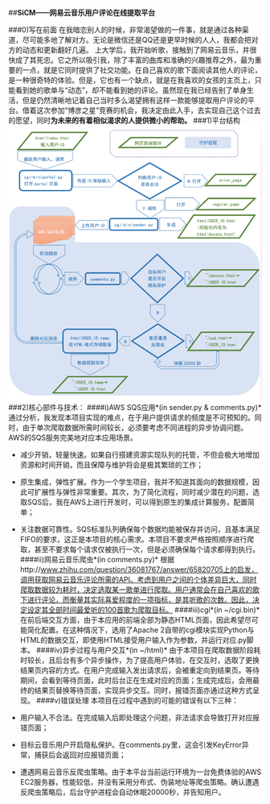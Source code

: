 ##**SiCM——网易云音乐用户评论在线提取平台**

###0)写在前面
在我暗恋别人的时候，非常渴望做的一件事，就是通过各种渠道，尽可能多地了解对方。无论是微信还是QQ还是更早时候的人人，我都会把对方的动态和更新翻好几遍。
上大学后，我开始听歌，接触到了网易云音乐，并很快成了其死忠。它之所以吸引我，除了丰富的曲库和准确的兴趣推荐之外，最为重要的一点，就是它同时提供了社交功能。在自己喜欢的歌下面阅读其他人的评论，是一种很奇特的体验。但是，它也有一个缺点，就是在我喜欢的女孩的主页上，只能看到她的歌单与“动态”，却不能看到她的评论。虽然现在我已经告别了单身生活，但是仍然清晰地记着自己当时多么渴望拥有这样一款能够提取用户评论的平台。借着这次参加“博彦之星”竞赛的机会，我决定由此入手，去实现自己这个过去的愿望，同时**为未来的有着相似渴求的人提供微小的帮助。**
###1)平台结构
![Image text](https://github.com/Pzoom522/SiCM/blob/master/structure.png)
###2)核心部件与技术：
####i)AWS SQS应用*(in sender.py & comments.py)*
通过分析，我发现本项目实现的难点，在于用户提供请求的频度是不可预知的。同时，由于单次爬取数据所需时间较长，必须要考虑不同进程的异步协调问题。AWS的SQS服务完美地对应本应用场景。

- 减少开销，轻量快速。如果自行搭建资源实现队列的托管，不但会极大地增加资源和时间开销，而且保障与维护将会是极其繁琐的工作；
- 原生集成，弹性扩展。作为一个学生项目，我并不知道其面向的数据规模，因此可扩展性与弹性非常重要。其次，为了简化流程，同时减少潜在的问题，选取SQS后，我在AWS上进行开发时，可以得到原生的集成计算服务，配置简单；
- 关注数据可靠性。SQS标准队列确保每个数据均能被保存并访问，且基本满足FIFO的要求，这正是本项目的核心需求。本项目不要求严格按照顺序进行爬取，甚至不要求每个请求仅被执行一次，但是必须确保每个请求都得到执行。
####ii)网易云音乐爬虫*(in comments.py)*
根据http://www.zhihu.com/question/36081767/answer/65820705上的启发，调用获取网易云音乐评论所需的API。考虑到用户之间的个体差异巨大，同时爬取数据较为耗时，决定选取某一歌单进行爬取。用户通常会在自己喜欢的歌下进行评论，而衡量其实际喜爱程度的一项指标，是其听歌的次数。因此，决定设定其全部时间最爱听的100首歌为爬取目标。
####iii)cgi*(in ~/cgi.bin)*
在前后端交互方面，由于本应用的前端全部为静态HTML页面，因此希望尽可能简化配置。在这种情况下，选用了Apache 2自带的cgi模块实现Python与HTML的数据交互，即使用HTML接受用户输入作为参数，并运行对应.py脚本。
####iv)异步过程与用户交互*(in ~/html)*
由于本项目在爬取数据阶段耗时较长，且后台有多个异步操作，为了提高用户体验，在交互时，选取了更换结果页内容的方式。在用户完成输入发出请求后，会被重定向到结果页。等待期间，会看到等待页面，此时后台正在生成对应的页面；生成完成后，会用最终的结果页替换等待页面，实现异步交互。同时，报错页面亦通过这种方式呈现。
####v)错误处理
本项目在过程中遇到的可能的错误有以下三种：

- 用户输入不合法。在完成输入后即处理这个问题，非法请求会导致打开对应报错页面；
- 目标云音乐用户开启隐私保护。在comments.py里，这会引发KeyError异常，捕获后会返回对应报错页面；
- 遭遇网易云音乐反爬虫策略。由于本平台当前运行环境为一台免费体验的AWS EC2服务器，性能较低，并没有采用分布式、伪装地址等爬虫策略。确认遭遇反爬虫策略后，后台守护进程会自动休眠20000秒，并告知用户。
